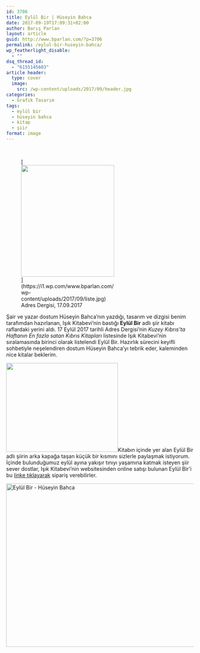 ```yaml
---
id: 3706
title: Eylül Bir | Hüseyin Bahca
date: 2017-09-19T17:09:31+02:00
author: Barış Parlan
layout: article
guid: http://www.bparlan.com/?p=3706
permalink: /eylul-bir-huseyin-bahca/
wp_featherlight_disable:
  - ""
dsq_thread_id:
  - "6155145603"
article header:
  type: cover
  image:
    src: /wp-content/uploads/2017/09/header.jpg
categories:
  - Grafik Tasarım
tags:
  - eylül bir
  - hüseyin bahca
  - kitap
  - şiir
format: image
---
```


&nbsp;

<figure id="attachment_3709" aria-describedby="caption-attachment-3709" style="width: 250px" class="wp-caption alignright">[<img class="wp-image-3709 size-medium" src="https://i1.wp.com/www.bparlan.com/wp-content/uploads/2017/09/liste.jpg?resize=250%2C300" alt="" width="250" height="300" srcset="https://i1.wp.com/www.bparlan.com/wp-content/uploads/2017/09/liste.jpg?resize=250%2C300 250w, https://i1.wp.com/www.bparlan.com/wp-content/uploads/2017/09/liste.jpg?resize=417%2C500 417w, https://i1.wp.com/www.bparlan.com/wp-content/uploads/2017/09/liste.jpg?w=533 533w" sizes="(max-width: 250px) 100vw, 250px" data-recalc-dims="1" />](https://i1.wp.com/www.bparlan.com/wp-content/uploads/2017/09/liste.jpg)<figcaption id="caption-attachment-3709" class="wp-caption-text">Adres Dergisi, 17.09.2017</figcaption></figure>

Şair ve yazar dostum Hüseyin Bahca&#8217;nın yazdığı, tasarım ve dizgisi benim tarafımdan hazırlanan, Işık Kitabevi&#8217;nin bastığı **Eylül Bir** adlı şiir kitabı raflardaki yerini aldı. 17 Eylül 2017 tarihli Adres Dergisi&#8217;nin _Kuzey Kıbrıs&#8217;ta Haftanın En fazla satan Kıbrıs Kitapları_ listesinde Işık Kitabevi&#8217;nin sıralamasında birinci olarak listelendi Eylül Bir. Hazırlık sürecini keyifli sohbetiyle neşelendiren dostum Hüseyin Bahca&#8217;yı tebrik eder, kaleminden nice kitalar beklerim.

[<img class="size-medium wp-image-3710 alignleft" src="https://i0.wp.com/www.bparlan.com/wp-content/uploads/2017/09/mid.jpg?resize=300%2C239" alt="" width="300" height="239" srcset="https://i0.wp.com/www.bparlan.com/wp-content/uploads/2017/09/mid.jpg?resize=300%2C239 300w, https://i0.wp.com/www.bparlan.com/wp-content/uploads/2017/09/mid.jpg?resize=768%2C611 768w, https://i0.wp.com/www.bparlan.com/wp-content/uploads/2017/09/mid.jpg?resize=1060%2C843 1060w, https://i0.wp.com/www.bparlan.com/wp-content/uploads/2017/09/mid.jpg?resize=629%2C500 629w, https://i0.wp.com/www.bparlan.com/wp-content/uploads/2017/09/mid.jpg?w=1465 1465w" sizes="(max-width: 300px) 100vw, 300px" data-recalc-dims="1" />](https://i0.wp.com/www.bparlan.com/wp-content/uploads/2017/09/mid.jpg)Kitabın içinde yer alan Eylül Bir adlı şiirin arka kapağa taşan küçük bir kısmını sizlerle paylaşmak istiyorum. İçinde bulunduğumuz eylül ayına yakışır tınıyı yaşamına katmak isteyen şiir sever dostlar, Işık Kitabevi&#8217;nin websitesinden online satışı bulunan Eylül Bir&#8217;i bu <a href="http://www.isikkitabevi.net/store/kitap-detay_en.php?id=63870" target="_blank" rel="noopener">linke tıklayarak</a> sipariş verebilirler.

[<img class="alignright size-large wp-image-3727" src="https://i0.wp.com/www.bparlan.com/wp-content/uploads/2017/09/eylulbirkitap.jpg?resize=780%2C439" alt="Eylül Bir - Hüseyin Bahca" width="780" height="439" srcset="https://i0.wp.com/www.bparlan.com/wp-content/uploads/2017/09/eylulbirkitap.jpg?resize=1060%2C596 1060w, https://i0.wp.com/www.bparlan.com/wp-content/uploads/2017/09/eylulbirkitap.jpg?resize=300%2C169 300w, https://i0.wp.com/www.bparlan.com/wp-content/uploads/2017/09/eylulbirkitap.jpg?resize=768%2C432 768w, https://i0.wp.com/www.bparlan.com/wp-content/uploads/2017/09/eylulbirkitap.jpg?resize=889%2C500 889w, https://i0.wp.com/www.bparlan.com/wp-content/uploads/2017/09/eylulbirkitap.jpg?w=1560 1560w" sizes="(max-width: 780px) 100vw, 780px" data-recalc-dims="1" />](https://i0.wp.com/www.bparlan.com/wp-content/uploads/2017/09/eylulbirkitap.jpg)
